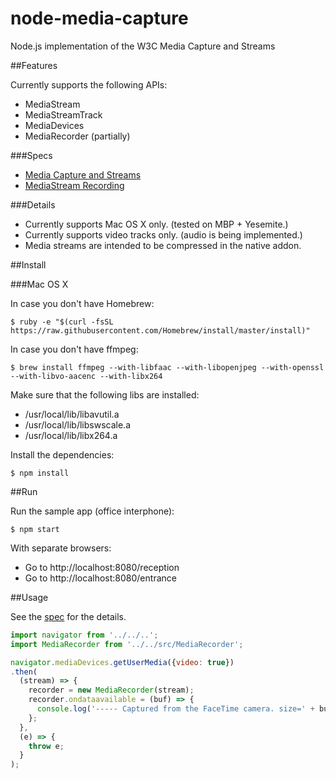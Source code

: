 # node-media-capture
Node.js implementation of the W3C Media Capture and Streams

##Features

Currently supports the following APIs:
* MediaStream
* MediaStreamTrack
* MediaDevices
* MediaRecorder (partially)

###Specs

* [Media Capture and Streams](http://w3c.github.io/mediacapture-main/)
* [MediaStream Recording](http://w3c.github.io/mediacapture-record/MediaRecorder.html)

###Details

* Currently supports Mac OS X only. (tested on MBP + Yesemite.)
* Currently supports video tracks only. (audio is being implemented.)
* Media streams are intended to be compressed in the native addon.

##Install

###Mac OS X

In case you don't have Homebrew:

```
$ ruby -e "$(curl -fsSL https://raw.githubusercontent.com/Homebrew/install/master/install)"
```

In case you don't have ffmpeg:

```
$ brew install ffmpeg --with-libfaac --with-libopenjpeg --with-openssl --with-libvo-aacenc --with-libx264
```

Make sure that the following libs are installed:

* /usr/local/lib/libavutil.a
* /usr/local/lib/libswscale.a
* /usr/local/lib/libx264.a

Install the dependencies:

```
$ npm install
```

##Run

Run the sample app (office interphone):

```
$ npm start
```

With separate browsers:
* Go to http://localhost:8080/reception
* Go to http://localhost:8080/entrance

##Usage

See the [spec](http://w3c.github.io/mediacapture-main/) for the details.

```js
import navigator from '../../..';
import MediaRecorder from '../../src/MediaRecorder';

navigator.mediaDevices.getUserMedia({video: true})
.then(
  (stream) => {
    recorder = new MediaRecorder(stream);
    recorder.ondataavailable = (buf) => {
      console.log('----- Captured from the FaceTime camera. size=' + buf.length);
    };
  },
  (e) => {
    throw e;
  }
);
```

